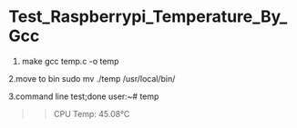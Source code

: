# Test_Raspberrypi_Temperature_By_Gcc

1. make
gcc temp.c -o temp

2.move to bin
sudo mv ./temp /usr/local/bin/

3.command line test;done
user:~# temp

>> CPU Temp: 45.08°C


